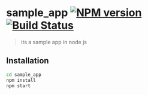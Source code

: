 # sample_app [![NPM version](https://badge.fury.io/js/sample_app.svg)](https://npmjs.org/package/sample_app) [![Build Status](https://travis-ci.org//sample_app.svg?branch=master)](https://travis-ci.org/none/sample_app)

> its a sample app in node js

## Installation

```sh
cd sample_app
npm install
npm start
```

